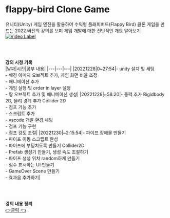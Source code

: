 # flappy-bird Clone Game
유니티(Unity) 게임 엔진을 활용하여 수익형 플래피버드(Flappy Bird) 클론 게임을 만드는 2022 버전의 강의를 보며 게임 개발에 대한 전반적인 개요 알아보기
<br/>
[![Video Label](http://img.youtube.com/vi/EqoU1PodQQ4/0.jpg)](https://youtu.be/EqoU1PodQQ4)
  
    
<br/>  
<br/>

**강의 시청 기록**  
|날짜|시간|공부 내용|
|---|---|---|
|20221228|0~27:54|- unity 설치 및 세팅<br/>- 배경 이미지 오브젝트 추가, 게임 화면 비율 조정<br/>- 애니메이션 추가<br/>- 게임 실행 및 order in layer 설정<br/>- 땅 오브젝트 추가 및 애니메이션 생성|
|20221229|~58:20|- 중력 추가 Rigidbody 2D, 물리 경계 추가 Collider 2D<br/>- 점프 기능 추가<br/> - 스크립트 추가<br/>- vscode 개발 환경 세팅<br/>- 점프 기능 구현<br/>- 점프 강도 조절|
|20221230|~2:15:54|- 파이프 장애물 만들기<br/>- 파이프 이동 스크립트 완성<br/>- 파이프에 부딛치도록 만들기 Collider2D <br/>- Prefab 생성기 만들기, 생성 속도 조절하기 <br/>- 파이프 생성 위치 random하게 만들기 <br/>- 점수 표시하는 UI 만들기 <br/>- GameOver Scene 만들기 <br/>- 효과음 추가하기|


<br/>  
<br/>

**강의 내용 정리**  
[👉클릭 👈](https://early-babcat-f2a.notion.site/2ae11e3ee2ed44d4b4db9bef39ecf86c)
